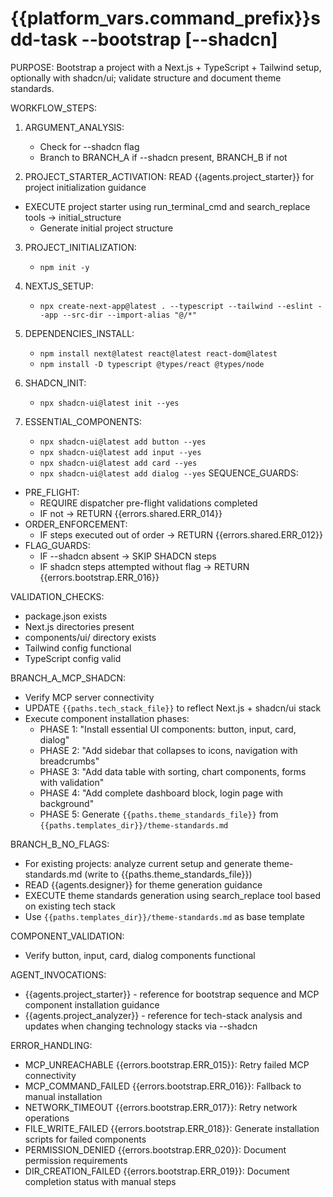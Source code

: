 # {{platform_vars.command_prefix}}sdd-task --bootstrap [--shadcn]

PURPOSE: Bootstrap a project with a Next.js + TypeScript + Tailwind setup, optionally with shadcn/ui; validate structure and document theme standards.

WORKFLOW_STEPS:

1. ARGUMENT_ANALYSIS:
   - Check for --shadcn flag
   - Branch to BRANCH_A if --shadcn present, BRANCH_B if not

2. PROJECT_STARTER_ACTIVATION: READ {{agents.project_starter}} for project initialization guidance
- EXECUTE project starter using run_terminal_cmd and search_replace tools → initial_structure
   - Generate initial project structure

3. PROJECT_INITIALIZATION:
   - `npm init -y`

4. NEXTJS_SETUP:
   - `npx create-next-app@latest . --typescript --tailwind --eslint --app --src-dir --import-alias "@/*"`

5. DEPENDENCIES_INSTALL:
   - `npm install next@latest react@latest react-dom@latest`
   - `npm install -D typescript @types/react @types/node`

6. SHADCN_INIT:
   - `npx shadcn-ui@latest init --yes`

7. ESSENTIAL_COMPONENTS:
   - `npx shadcn-ui@latest add button --yes`
   - `npx shadcn-ui@latest add input --yes`
   - `npx shadcn-ui@latest add card --yes`
   - `npx shadcn-ui@latest add dialog --yes`
SEQUENCE_GUARDS:
- PRE_FLIGHT:
  - REQUIRE dispatcher pre-flight validations completed
  - IF not → RETURN {{errors.shared.ERR_014}}
- ORDER_ENFORCEMENT:
  - IF steps executed out of order → RETURN {{errors.shared.ERR_012}}
- FLAG_GUARDS:
  - IF --shadcn absent → SKIP SHADCN steps
  - IF shadcn steps attempted without flag → RETURN {{errors.bootstrap.ERR_016}}

VALIDATION_CHECKS:
- package.json exists
- Next.js directories present
- components/ui/ directory exists
- Tailwind config functional
- TypeScript config valid

BRANCH_A_MCP_SHADCN:
- Verify MCP server connectivity
- UPDATE `{{paths.tech_stack_file}}` to reflect Next.js + shadcn/ui stack
- Execute component installation phases:
  - PHASE 1: "Install essential UI components: button, input, card, dialog"
  - PHASE 2: "Add sidebar that collapses to icons, navigation with breadcrumbs"
  - PHASE 3: "Add data table with sorting, chart components, forms with validation"
  - PHASE 4: "Add complete dashboard block, login page with background"
  - PHASE 5: Generate `{{paths.theme_standards_file}}` from `{{paths.templates_dir}}/theme-standards.md`

BRANCH_B_NO_FLAGS:
- For existing projects: analyze current setup and generate theme-standards.md (write to {{paths.theme_standards_file}})
- READ {{agents.designer}} for theme generation guidance
- EXECUTE theme standards generation using search_replace tool based on existing tech stack
- Use `{{paths.templates_dir}}/theme-standards.md` as base template

COMPONENT_VALIDATION:
- Verify button, input, card, dialog components functional

AGENT_INVOCATIONS:
- {{agents.project_starter}} - reference for bootstrap sequence and MCP component installation guidance
- {{agents.project_analyzer}} - reference for tech-stack analysis and updates when changing technology stacks via --shadcn

ERROR_HANDLING:
- MCP_UNREACHABLE {{errors.bootstrap.ERR_015}}: Retry failed MCP connectivity
- MCP_COMMAND_FAILED {{errors.bootstrap.ERR_016}}: Fallback to manual installation
- NETWORK_TIMEOUT {{errors.bootstrap.ERR_017}}: Retry network operations
- FILE_WRITE_FAILED {{errors.bootstrap.ERR_018}}: Generate installation scripts for failed components
- PERMISSION_DENIED {{errors.bootstrap.ERR_020}}: Document permission requirements
- DIR_CREATION_FAILED {{errors.bootstrap.ERR_019}}: Document completion status with manual steps
